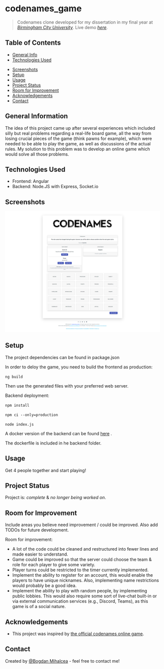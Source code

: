 # codenames_game
> Codenames clone developed for my dissertation in my final year at [_Birmingham City University_](https://bcu.ac.uk). 
> Live demo [_here_](https://codenames.bogdanmihalcea.ro).

## Table of Contents
* [General Info](#general-information)
* [Technologies Used](#technologies-used)
<!--* [Features](#features)-->
* [Screenshots](#screenshots)
* [Setup](#setup)
* [Usage](#usage)
* [Project Status](#project-status)
* [Room for Improvement](#room-for-improvement)
* [Acknowledgements](#acknowledgements)
* [Contact](#contact)


## General Information
The idea of this project came up after several experiences which included silly but real problems regarding a real-life board game, all the way from losing crucial pieces of the game (think pawns for example), which were needed to be able to play the game, as well as discussions of the actual rules. My solution to this problem was to develop an online game which would solve all those problems.


## Technologies Used
- Frontend: Angular
- Backend: Node.JS with Express, Socket.io

<!--
## Features
List the ready features here:
- Awesome feature 1
- Awesome feature 2
- Awesome feature 3
-->

## Screenshots
![Example screenshot](./screenshots/game.png)
<!-- If you have screenshots you'd like to share, include them here. -->


## Setup
The project dependencies can be found in package.json

In order to deloy the game, you need to build the frontend as production: 

`ng build`

Then use the generated files with your preferred web server.

Backend deployment:

`npm install`

`npm ci --only=production`

`node index.js`

A docker version of the backend can be found [here](https://hub.docker.com/r/bogdanmihalcea/codenames) .

The dockerfile is included in he backend folder.


## Usage
Get 4 people together and start playing!


## Project Status
Project is: _complete_ & _no longer being worked on_.


## Room for Improvement
Include areas you believe need improvement / could be improved. Also add TODOs for future development.

Room for improvement:
- A lot of the code could be cleaned and restructured into fewer lines and made easier to understand.
- Game could be improved so that the server could choose the team & role for each player to give some variety.
- Player turns could be restricted to the timer currently implemented.
- Implement the ability to register for an account, this would enable the players to have unique nicknames. Also, implementing name restrictions would probably be a good idea.
- Implement the ability to play with random people, by implementing public lobbies. This would also require some sort of live-chat built-in or via external communication services (e.g., Discord, Teams), as this game is of a social nature.


## Acknowledgements
- This project was inspired by [the official codenames online game](https://codenames.online/).


## Contact
Created by [@Bogdan Mihalcea](https://bogdanmihalcea.ro/) - feel free to contact me!